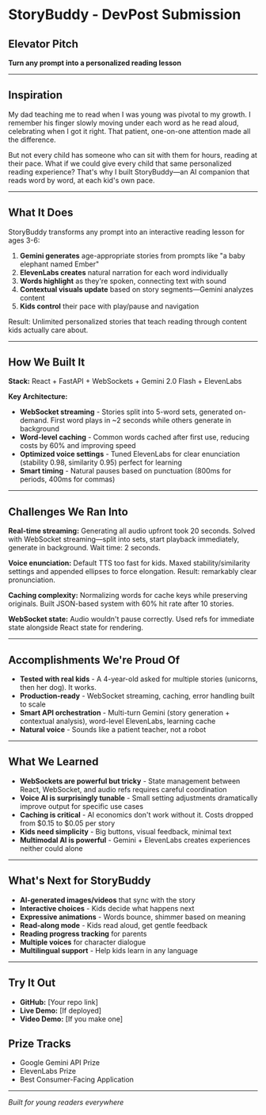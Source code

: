 # StoryBuddy - DevPost Submission

## Elevator Pitch
**Turn any prompt into a personalized reading lesson**

---

## Inspiration

My dad teaching me to read when I was young was pivotal to my growth. I remember his finger slowly moving under each word as he read aloud, celebrating when I got it right. That patient, one-on-one attention made all the difference.

But not every child has someone who can sit with them for hours, reading at their pace. What if we could give every child that same personalized reading experience? That's why I built StoryBuddy—an AI companion that reads word by word, at each kid's own pace.

---

## What It Does

StoryBuddy transforms any prompt into an interactive reading lesson for ages 3-6:

1. **Gemini generates** age-appropriate stories from prompts like "a baby elephant named Ember"
2. **ElevenLabs creates** natural narration for each word individually
3. **Words highlight** as they're spoken, connecting text with sound
4. **Contextual visuals update** based on story segments—Gemini analyzes content
5. **Kids control** their pace with play/pause and navigation

Result: Unlimited personalized stories that teach reading through content kids actually care about.

---

## How We Built It

**Stack:** React + FastAPI + WebSockets + Gemini 2.0 Flash + ElevenLabs

**Key Architecture:**
- **WebSocket streaming** - Stories split into 5-word sets, generated on-demand. First word plays in ~2 seconds while others generate in background
- **Word-level caching** - Common words cached after first use, reducing costs by 60% and improving speed
- **Optimized voice settings** - Tuned ElevenLabs for clear enunciation (stability 0.98, similarity 0.95) perfect for learning
- **Smart timing** - Natural pauses based on punctuation (800ms for periods, 400ms for commas)

---

## Challenges We Ran Into

**Real-time streaming:** Generating all audio upfront took 20 seconds. Solved with WebSocket streaming—split into sets, start playback immediately, generate in background. Wait time: 2 seconds.

**Voice enunciation:** Default TTS too fast for kids. Maxed stability/similarity settings and appended ellipses to force elongation. Result: remarkably clear pronunciation.

**Caching complexity:** Normalizing words for cache keys while preserving originals. Built JSON-based system with 60% hit rate after 10 stories.

**WebSocket state:** Audio wouldn't pause correctly. Used refs for immediate state alongside React state for rendering.

---

## Accomplishments We're Proud Of

- **Tested with real kids** - A 4-year-old asked for multiple stories (unicorns, then her dog). It works.
- **Production-ready** - WebSocket streaming, caching, error handling built to scale
- **Smart API orchestration** - Multi-turn Gemini (story generation + contextual analysis), word-level ElevenLabs, learning cache
- **Natural voice** - Sounds like a patient teacher, not a robot

---

## What We Learned

- **WebSockets are powerful but tricky** - State management between React, WebSocket, and audio refs requires careful coordination
- **Voice AI is surprisingly tunable** - Small setting adjustments dramatically improve output for specific use cases
- **Caching is critical** - AI economics don't work without it. Costs dropped from $0.15 to $0.05 per story
- **Kids need simplicity** - Big buttons, visual feedback, minimal text
- **Multimodal AI is powerful** - Gemini + ElevenLabs creates experiences neither could alone

---

## What's Next for StoryBuddy

- **AI-generated images/videos** that sync with the story
- **Interactive choices** - Kids decide what happens next
- **Expressive animations** - Words bounce, shimmer based on meaning
- **Read-along mode** - Kids read aloud, get gentle feedback
- **Reading progress tracking** for parents
- **Multiple voices** for character dialogue
- **Multilingual support** - Help kids learn in any language

---

## Try It Out
- **GitHub:** [Your repo link]
- **Live Demo:** [If deployed]
- **Video Demo:** [If you make one]

## Prize Tracks
- Google Gemini API Prize
- ElevenLabs Prize  
- Best Consumer-Facing Application

---

*Built for young readers everywhere*
